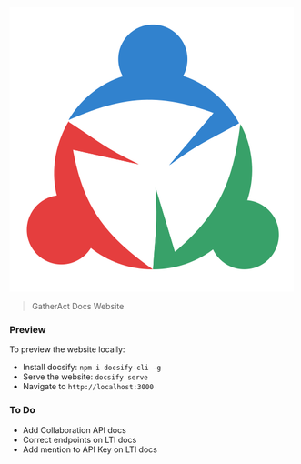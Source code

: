 [![GATHERACT](docs/assets/logo.svg)](https://gatheract.com)

> GatherAct Docs Website


### Preview

To preview the website locally:

- Install docsify: `npm i docsify-cli -g`
- Serve the website: `docsify serve`
- Navigate to `http://localhost:3000`


### To Do

- Add Collaboration API docs
- Correct endpoints on LTI docs
- Add mention to API Key on LTI docs